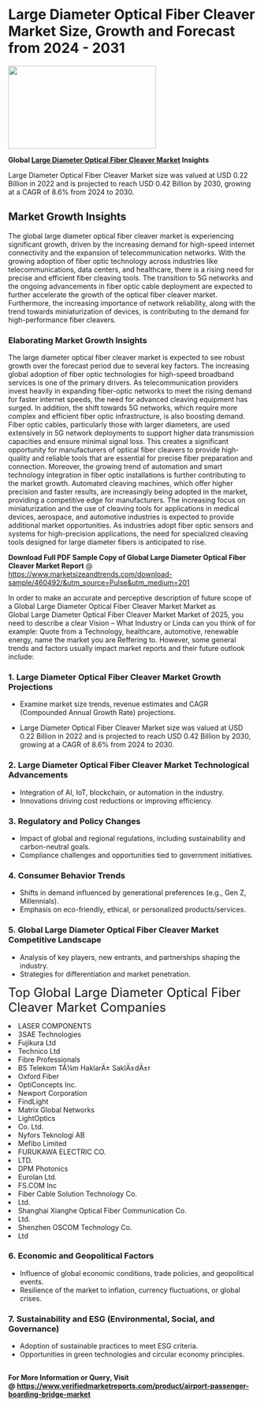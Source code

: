 <H1>Large Diameter Optical Fiber Cleaver Market Size, Growth and Forecast from 2024 - 2031</H1><img class="aligncenter size-medium wp-image-584254" src="https://thirdeyenews.in/wp-content/uploads/2024/09/Global-Market-Research-300x168.jpeg" alt="" width="300" height="168" /><p><strong>Global&nbsp;<a href="https://www.marketsizeandtrends.com/download-sample/460492/&amp;utm_source=Pulse&amp;utm_medium=201">Large Diameter Optical Fiber Cleaver Market</a> Insights</strong></p><p>Large Diameter Optical Fiber Cleaver Market size was valued at USD 0.22 Billion in 2022 and is projected to reach USD 0.42 Billion by 2030, growing at a CAGR of 8.6% from 2024 to 2030.</p><p><h2>Market Growth Insights</h2> The global large diameter optical fiber cleaver market is experiencing significant growth, driven by the increasing demand for high-speed internet connectivity and the expansion of telecommunication networks. With the growing adoption of fiber optic technology across industries like telecommunications, data centers, and healthcare, there is a rising need for precise and efficient fiber cleaving tools. The transition to 5G networks and the ongoing advancements in fiber optic cable deployment are expected to further accelerate the growth of the optical fiber cleaver market. Furthermore, the increasing importance of network reliability, along with the trend towards miniaturization of devices, is contributing to the demand for high-performance fiber cleavers. <h3>Elaborating Market Growth Insights</h3> The large diameter optical fiber cleaver market is expected to see robust growth over the forecast period due to several key factors. The increasing global adoption of fiber optic technologies for high-speed broadband services is one of the primary drivers. As telecommunication providers invest heavily in expanding fiber-optic networks to meet the rising demand for faster internet speeds, the need for advanced cleaving equipment has surged. In addition, the shift towards 5G networks, which require more complex and efficient fiber optic infrastructure, is also boosting demand. Fiber optic cables, particularly those with larger diameters, are used extensively in 5G network deployments to support higher data transmission capacities and ensure minimal signal loss. This creates a significant opportunity for manufacturers of optical fiber cleavers to provide high-quality and reliable tools that are essential for precise fiber preparation and connection. Moreover, the growing trend of automation and smart technology integration in fiber optic installations is further contributing to the market growth. Automated cleaving machines, which offer higher precision and faster results, are increasingly being adopted in the market, providing a competitive edge for manufacturers. The increasing focus on miniaturization and the use of cleaving tools for applications in medical devices, aerospace, and automotive industries is expected to provide additional market opportunities. As industries adopt fiber optic sensors and systems for high-precision applications, the need for specialized cleaving tools designed for large diameter fibers is anticipated to rise. </p><p><span class=""><strong>Download Full PDF Sample Copy of Global Large Diameter Optical Fiber Cleaver Market Report</strong> @ <a href="https://www.marketsizeandtrends.com/download-sample/460492/&amp;utm_source=Pulse&amp;utm_medium=201" target="_blank">https://www.marketsizeandtrends.com/download-sample/460492/&amp;utm_source=Pulse&amp;utm_medium=201</a></span></p><p>In order to make an accurate and perceptive description of future scope of a Global&nbsp;Large Diameter Optical Fiber Cleaver Market Market as Global&nbsp;Large Diameter Optical Fiber Cleaver Market Market of 2025, you need to describe a clear Vision &ndash; What Industry or Linda can you think of for example: Quote from a Technology, healthcare, automotive, renewable energy, name the market you are Reffering to. However, some general trends and factors usually impact market reports and their future outlook include:</p><h3>1.&nbsp;<strong>Large Diameter Optical Fiber Cleaver Market Growth Projections</strong></h3><ul><li>Examine market size trends, revenue estimates and CAGR (Compounded Annual Growth Rate) projections.</li><li><p>Large Diameter Optical Fiber Cleaver Market size was valued at USD 0.22 Billion in 2022 and is projected to reach USD 0.42 Billion by 2030, growing at a CAGR of 8.6% from 2024 to 2030.</p></li></ul><h3>2.&nbsp;<strong>Large Diameter Optical Fiber Cleaver Market Technological Advancements</strong></h3><ul><li>Integration of AI, IoT, blockchain, or automation in the industry.</li><li>Innovations driving cost reductions or improving efficiency.</li></ul><h3>3.&nbsp;<strong>Regulatory and Policy Changes</strong></h3><ul><li>Impact of global and regional regulations, including sustainability and carbon-neutral goals.</li><li>Compliance challenges and opportunities tied to government initiatives.</li></ul><h3>4.&nbsp;<strong>Consumer Behavior Trends</strong></h3><ul><li>Shifts in demand influenced by generational preferences (e.g., Gen Z, Millennials).</li><li>Emphasis on eco-friendly, ethical, or personalized products/services.</li></ul><h3>5.&nbsp;<strong>Global Large Diameter Optical Fiber Cleaver Market Competitive Landscape</strong></h3><ul><li>Analysis of key players, new entrants, and partnerships shaping the industry.</li><li>Strategies for differentiation and market penetration.</li></ul><p data-pm-slice="1 1 []"><span style="color: inherit; font-family: inherit; font-size: 25px;">Top Global Large Diameter Optical Fiber Cleaver Market Companies</span></p><div class="" data-test-id=""><p><li>LASER COMPONENTS</li><li> 3SAE Technologies</li><li> Fujikura Ltd</li><li> Technico Ltd</li><li> Fibre Professionals</li><li> BS Telekom TÃ¼m HaklarÄ± SaklÄ±dÄ±r</li><li> Oxford Fiber</li><li> OptiConcepts Inc.</li><li> Newport Corporation</li><li> FindLight</li><li> Matrix Global Networks</li><li> LightOptics</li><li> Co. Ltd.</li><li> Nyfors Teknologi AB</li><li> Mefibo Limited</li><li> FURUKAWA ELECTRIC CO.</li><li> LTD.</li><li> DPM Photonics</li><li> Eurolan Ltd.</li><li> FS.COM Inc</li><li> Fiber Cable Solution Technology Co.</li><li> Ltd.</li><li> Shanghai Xianghe Optical Fiber Communication Co.</li><li> Ltd.</li><li> Shenzhen OSCOM Technology Co.</li><li> Ltd</li></p></div><h3>6.&nbsp;<strong>Economic and Geopolitical Factors</strong></h3><ul><li>Influence of global economic conditions, trade policies, and geopolitical events.</li><li>Resilience of the market to inflation, currency fluctuations, or global crises.</li></ul><h3>7.&nbsp;<strong>Sustainability and ESG (Environmental, Social, and Governance)</strong></h3><ul><li>Adoption of sustainable practices to meet ESG criteria.</li><li>Opportunities in green technologies and circular economy principles.</li></ul><h2><strong style="font-size: 14px;">For More Information or Query, Visit @&nbsp;</strong><a style="background-color: #ffffff; font-size: 14px;" href="https://www.marketsizeandtrends.com/report/large-diameter-optical-fiber-cleaver-market/" target="_blank">https://www.verifiedmarketreports.com/product/airport-passenger-boarding-bridge-market</a></h2>
